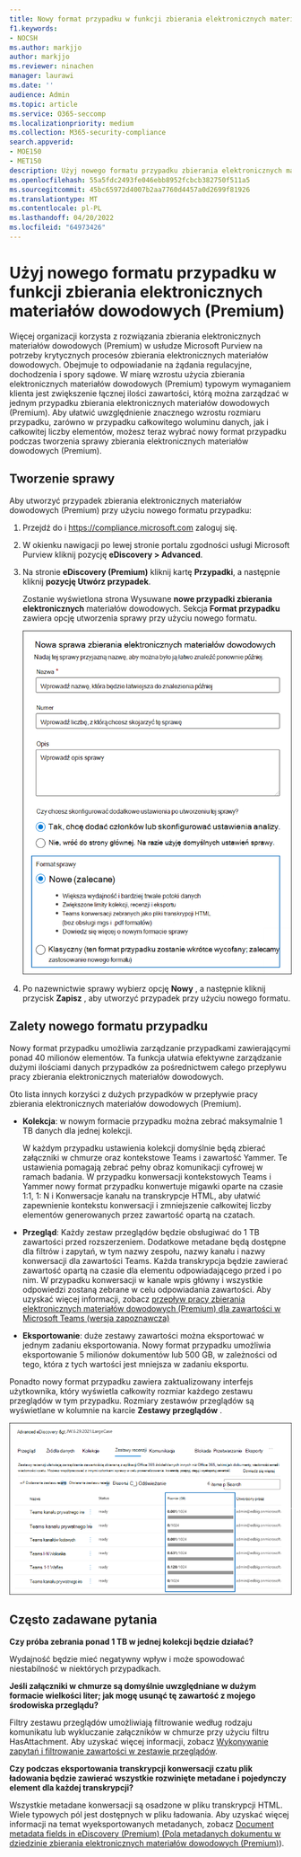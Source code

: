 ```yaml
---
title: Nowy format przypadku w funkcji zbierania elektronicznych materiałów dowodowych (Premium)
f1.keywords:
- NOCSH
ms.author: markjjo
author: markjjo
ms.reviewer: ninachen
manager: laurawi
ms.date: ''
audience: Admin
ms.topic: article
ms.service: O365-seccomp
ms.localizationpriority: medium
ms.collection: M365-security-compliance
search.appverid:
- MOE150
- MET150
description: Użyj nowego formatu przypadku zbierania elektronicznych materiałów dowodowych (Premium), aby dodać więcej elementów do przeglądania zestawów i korzystać z innych zwiększonych limitów i nowych funkcji.
ms.openlocfilehash: 55a5fdc2493fe046ebb8952fcbcb382750f511a5
ms.sourcegitcommit: 45bc65972d4007b2aa7760d4457a0d2699f81926
ms.translationtype: MT
ms.contentlocale: pl-PL
ms.lasthandoff: 04/20/2022
ms.locfileid: "64973426"
---
```

# <a name="use-the-new-case-format-in-ediscovery-premium"></a>Użyj nowego formatu przypadku w funkcji zbierania elektronicznych materiałów dowodowych (Premium)

Więcej organizacji korzysta z rozwiązania zbierania elektronicznych materiałów dowodowych (Premium) w usłudze Microsoft Purview na potrzeby krytycznych procesów zbierania elektronicznych materiałów dowodowych. Obejmuje to odpowiadanie na żądania regulacyjne, dochodzenia i spory sądowe. W miarę wzrostu użycia zbierania elektronicznych materiałów dowodowych (Premium) typowym wymaganiem klienta jest zwiększenie łącznej ilości zawartości, którą można zarządzać w jednym przypadku zbierania elektronicznych materiałów dowodowych (Premium). Aby ułatwić uwzględnienie znacznego wzrostu rozmiaru przypadku, zarówno w przypadku całkowitego woluminu danych, jak i całkowitej liczby elementów, możesz teraz wybrać nowy format przypadku podczas tworzenia sprawy zbierania elektronicznych materiałów dowodowych (Premium).  

## <a name="create-a-case"></a>Tworzenie sprawy

Aby utworzyć przypadek zbierania elektronicznych materiałów dowodowych (Premium) przy użyciu nowego formatu przypadku:

1. Przejdź do i <https://compliance.microsoft.com> zaloguj się.

2. W okienku nawigacji po lewej stronie portalu zgodności usługi Microsoft Purview kliknij pozycję **eDiscovery > Advanced**.

3. Na stronie **eDiscovery (Premium)** kliknij kartę **Przypadki**, a następnie kliknij **pozycję Utwórz przypadek**.

   Zostanie wyświetlona strona Wysuwane **nowe przypadki zbierania elektronicznych** materiałów dowodowych. Sekcja **Format przypadku** zawiera opcję utworzenia sprawy przy użyciu nowego formatu.

   ![Nowa opcja formatu przypadku na stronie Nowy przypadek zbierania elektronicznych materiałów dowodowych.](..\media\AeDNewCaseFormat1.png)

4. Po nazewnictwie sprawy wybierz opcję **Nowy** , a następnie kliknij przycisk **Zapisz** , aby utworzyć przypadek przy użyciu nowego formatu.

## <a name="benefits-of-the-new-case-format"></a>Zalety nowego formatu przypadku

Nowy format przypadku umożliwia zarządzanie przypadkami zawierającymi ponad 40 milionów elementów. Ta funkcja ułatwia efektywne zarządzanie dużymi ilościami danych przypadków za pośrednictwem całego przepływu pracy zbierania elektronicznych materiałów dowodowych.

Oto lista innych korzyści z dużych przypadków w przepływie pracy zbierania elektronicznych materiałów dowodowych (Premium).

- **Kolekcja**: w nowym formacie przypadku można zebrać maksymalnie 1 TB danych dla jednej kolekcji.

   W każdym przypadku ustawienia kolekcji domyślnie będą zbierać załączniki w chmurze oraz kontekstowe Teams i zawartość Yammer. Te ustawienia pomagają zebrać pełny obraz komunikacji cyfrowej w ramach badania. W przypadku konwersacji kontekstowych Teams i Yammer nowy format przypadku konwertuje migawki oparte na czasie 1:1, 1: N i Konwersacje kanału na transkrypcje HTML, aby ułatwić zapewnienie kontekstu konwersacji i zmniejszenie całkowitej liczby elementów generowanych przez zawartość opartą na czatach.  

- **Przegląd**: Każdy zestaw przeglądów będzie obsługiwać do 1 TB zawartości przed rozszerzeniem. Dodatkowe metadane będą dostępne dla filtrów i zapytań, w tym nazwy zespołu, nazwy kanału i nazwy konwersacji dla zawartości Teams. Każda transkrypcja będzie zawierać zawartość opartą na czasie dla elementu odpowiadającego przed i po nim. W przypadku konwersacji w kanale wpis główny i wszystkie odpowiedzi zostaną zebrane w celu odpowiadania zawartości. Aby uzyskać więcej informacji, zobacz [przepływ pracy zbierania elektronicznych materiałów dowodowych (Premium) dla zawartości w Microsoft Teams (wersja zapoznawcza)](teams-workflow-in-advanced-ediscovery.md)

- **Eksportowanie**: duże zestawy zawartości można eksportować w jednym zadaniu eksportowania. Nowy format przypadku umożliwia eksportowanie 5 milionów dokumentów lub 500 GB, w zależności od tego, która z tych wartości jest mniejsza w zadaniu eksportu.

Ponadto nowy format przypadku zawiera zaktualizowany interfejs użytkownika, który wyświetla całkowity rozmiar każdego zestawu przeglądów w tym przypadku. Rozmiary zestawów przeglądów są wyświetlane w kolumnie na karcie **Zestawy przeglądów** .

![Nowe statystyki zestawu przeglądów w interfejsie użytkownika zbierania elektronicznych materiałów dowodowych (Premium).](..\media\LargeCaseUI.png)

## <a name="frequently-asked-questions"></a>Często zadawane pytania

**Czy próba zebrania ponad 1 TB w jednej kolekcji będzie działać?**

Wydajność będzie mieć negatywny wpływ i może spowodować niestabilność w niektórych przypadkach.

**Jeśli załączniki w chmurze są domyślnie uwzględniane w dużym formacie wielkości liter; jak mogę usunąć tę zawartość z mojego środowiska przeglądu?**  

Filtry zestawu przeglądów umożliwiają filtrowanie według rodzaju komunikatu lub wykluczanie załączników w chmurze przy użyciu filtru HasAttachment. Aby uzyskać więcej informacji, zobacz [Wykonywanie zapytań i filtrowanie zawartości w zestawie przeglądów](review-set-search.md).

**Czy podczas eksportowania transkrypcji konwersacji czatu plik ładowania będzie zawierać wszystkie rozwinięte metadane i pojedynczy element dla każdej transkrypcji?**

Wszystkie metadane konwersacji są osadzone w pliku transkrypcji HTML.  Wiele typowych pól jest dostępnych w pliku ładowania. Aby uzyskać więcej informacji na temat wyeksportowanych metadanych, zobacz [Document metadata fields in eDiscovery (Premium) (Pola metadanych dokumentu w dziedzinie zbierania elektronicznych materiałów dowodowych (Premium)](document-metadata-fields-in-Advanced-eDiscovery.md)).
